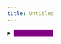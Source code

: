 ```yaml
---
title: Untitled
---
```


<details>

<summary><mark style="color:purple;background-color:purple;">Call To Action</mark></summary>

Institutional pilots and partnerships

* Early-stage investment
* API technology integration

</details>
